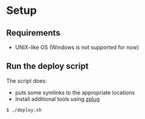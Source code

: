 # Setup
## Requirements
* UNIX-like OS (Windows is not supported for now)

## Run the deploy script
The script does:
- puts some symlinks to the appropriate locations
- Install additional tools using [zplug](https://github.com/zplug/zplug)

```bash
$ ./deploy.sh
```
